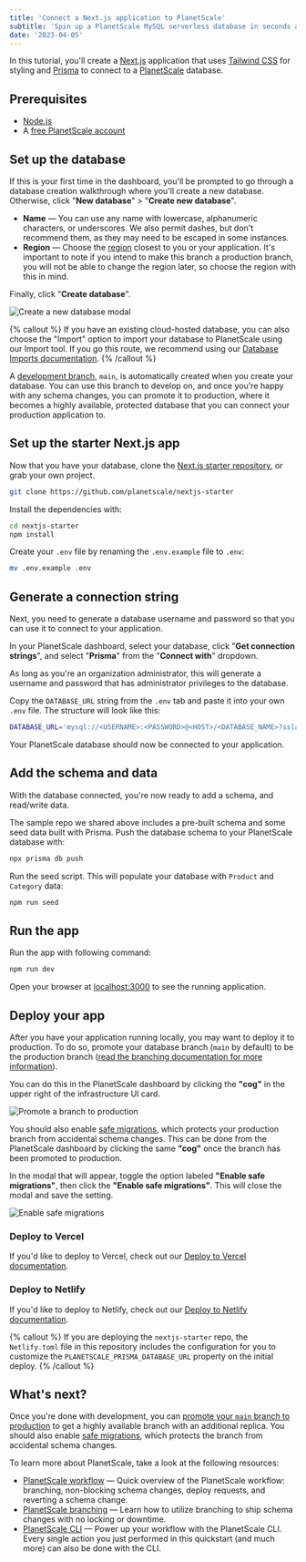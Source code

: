 ```yaml
---
title: 'Connect a Next.js application to PlanetScale'
subtitle: 'Spin up a PlanetScale MySQL serverless database in seconds and connect to a Next.js application'
date: '2023-04-05'
---
```


In this tutorial, you'll create a [Next.js](https://nextjs.org/) application that uses [Tailwind CSS](https://tailwindcss.com/) for styling and [Prisma](https://www.prisma.io/) to connect to a [PlanetScale](/) database.

## Prerequisites

- [Node.js](https://nodejs.org/en/download/)
- A [free PlanetScale account](https://auth.planetscale.com/sign-up)

## Set up the database

If this is your first time in the dashboard, you'll be prompted to go through a database creation walkthrough where you'll create a new database. Otherwise, click "**New database**" > "**Create new database**".

- **Name** &mdash; You can use any name with lowercase, alphanumeric characters, or underscores. We also permit dashes, but don't recommend them, as they may need to be escaped in some instances.
- **Region** &mdash; Choose the [region](/docs/concepts/regions#available-regions) closest to you or your application. It's important to note if you intend to make this branch a production branch, you will not be able to change the region later, so choose the region with this in mind.

Finally, click "**Create database**".

![Create a new database modal](/assets/docs/tutorials/connect-nextjs-app/database.png)

{% callout %}
If you have an existing cloud-hosted database, you can also choose the "Import" option to import your database to PlanetScale using our Import tool. If you go this route, we recommend using our [Database Imports documentation](/docs/imports/database-imports).
{% /callout %}

A [development branch](/docs/concepts/branching), `main`, is automatically created when you create your database. You can use this branch to develop on, and once you're happy with any schema changes, you can promote it to production, where it becomes a highly available, protected database that you can connect your production application to.

## Set up the starter Next.js app

Now that you have your database, clone the [Next.js starter repository](https://github.com/planetscale/nextjs-starter), or grab your own project.

```sh
git clone https://github.com/planetscale/nextjs-starter
```

Install the dependencies with:

```sh
cd nextjs-starter
npm install
```

Create your `.env` file by renaming the `.env.example` file to `.env`:

```sh
mv .env.example .env
```

## Generate a connection string

Next, you need to generate a database username and password so that you can use it to connect to your application.

In your PlanetScale dashboard, select your database, click "**Get connection strings**", and select "**Prisma**" from the "**Connect with**" dropdown.

As long as you're an organization administrator, this will generate a username and password that has administrator privileges to the database.

Copy the `DATABASE_URL` string from the `.env` tab and paste it into your own `.env` file. The structure will look like this:

```sh
DATABASE_URL='mysql://<USERNAME>:<PASSWORD>@<HOST>/<DATABASE_NAME>?sslaccept=strict'
```

Your PlanetScale database should now be connected to your application.

## Add the schema and data

With the database connected, you're now ready to add a schema, and read/write data.

The sample repo we shared above includes a pre-built schema and some seed data built with Prisma. Push the database schema to your PlanetScale database with:

```sh
npx prisma db push
```

Run the seed script. This will populate your database with `Product` and `Category` data:

```sh
npm run seed
```

## Run the app

Run the app with following command:

```sh
npm run dev
```

Open your browser at [localhost:3000](http://localhost:3000) to see the running application.

## Deploy your app

After you have your application running locally, you may want to deploy it to production. To do so, promote your database branch (`main` by default) to be the production branch ([read the branching documentation for more information](/docs/concepts/branching)).

You can do this in the PlanetScale dashboard by clicking the **"cog"** in the upper right of the infrastructure UI card.

![Promote a branch to production](/assets/docs/tutorials/connect-nextjs-app/production.png)

You should also enable [safe migrations](/docs/concepts/safe-migrations), which protects your production branch from accidental schema changes. This can be done from the PlanetScale dashboard by clicking the same **"cog"** once the branch has been promoted to production.

In the modal that will appear, toggle the option labeled **"Enable safe migrations"**, then click the **"Enable safe migrations"**. This will close the modal and save the setting.

![Enable safe migrations](/assets/docs/tutorials/connect-nextjs-app/prod-branch-options-modal.png)

### Deploy to Vercel

If you'd like to deploy to Vercel, check out our [Deploy to Vercel documentation](/docs/tutorials/deploy-to-vercel).

### Deploy to Netlify

If you'd like to deploy to Netlify, check out our [Deploy to Netlify documentation](/docs/tutorials/deploy-to-netlify).

{% callout %}
If you are deploying the `nextjs-starter` repo, the `Netlify.toml` file in this repository includes the configuration for you to customize the `PLANETSCALE_PRISMA_DATABASE_URL` property on the initial deploy.
{% /callout %}

## What's next?

Once you're done with development, you can [promote your `main` branch to production](/docs/concepts/branching#promote-a-branch-to-production) to get a highly available branch with an additional replica. You should also enable [safe migrations](/docs/concepts/safe-migrations), which protects the branch from accidental schema changes.

To learn more about PlanetScale, take a look at the following resources:

- [PlanetScale workflow](/docs/concepts/planetscale-workflow) &mdash; Quick overview of the PlanetScale workflow: branching, non-blocking schema changes, deploy requests, and reverting a schema change.
- [PlanetScale branching](/docs/concepts/branching) &mdash; Learn how to utilize branching to ship schema changes with no locking or downtime.
- [PlanetScale CLI](/docs/reference/planetscale-cli) &mdash; Power up your workflow with the PlanetScale CLI. Every single action you just performed in this quickstart (and much more) can also be done with the CLI.
